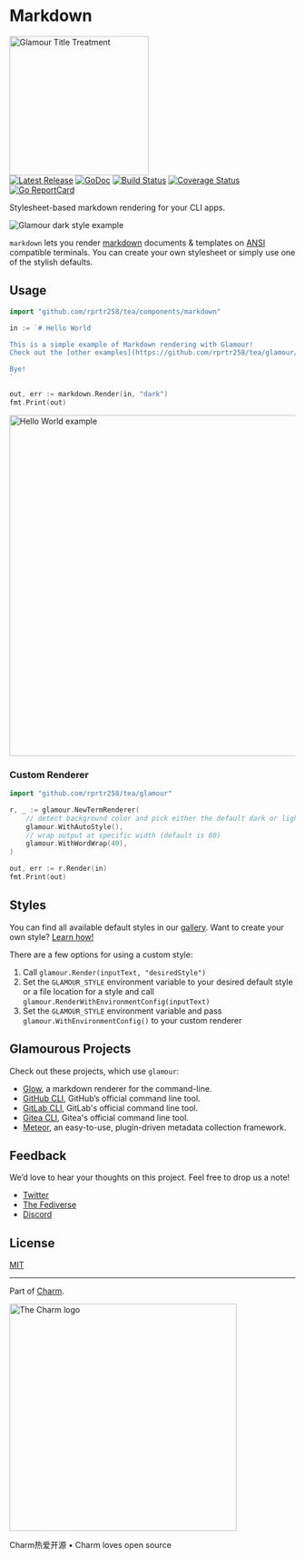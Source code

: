 # Markdown

<p>
    <img src="https://stuff.charm.sh/glamour/glamour-github-header.png" width="245" alt="Glamour Title Treatment"><br>
    <a href="https://github.com/rprtr258/tea/glamour/releases"><img src="https://img.shields.io/github/release/rprtr258/tea/glamour.svg" alt="Latest Release"></a>
    <a href="https://pkg.go.dev/github.com/rprtr258/tea/glamour?tab=doc"><img src="https://godoc.org/github.com/golang/gddo?status.svg" alt="GoDoc"></a>
    <a href="https://github.com/rprtr258/tea/glamour/actions"><img src="https://github.com/rprtr258/tea/glamour/workflows/build/badge.svg" alt="Build Status"></a>
    <a href="https://coveralls.io/github/rprtr258/tea/glamour?branch=master"><img src="https://coveralls.io/repos/github/rprtr258/tea/glamour/badge.svg?branch=master" alt="Coverage Status"></a>
    <a href="https://goreportcard.com/report/rprtr258/tea/glamour"><img src="https://goreportcard.com/badge/rprtr258/tea/glamour" alt="Go ReportCard"></a>
</p>

Stylesheet-based markdown rendering for your CLI apps.

![Glamour dark style example](https://stuff.charm.sh/glamour/glamour-example.png)

`markdown` lets you render [markdown](https://en.wikipedia.org/wiki/Markdown)
documents & templates on [ANSI](https://en.wikipedia.org/wiki/ANSI_escape_code)
compatible terminals. You can create your own stylesheet or simply use one of
the stylish defaults.

## Usage

```go
import "github.com/rprtr258/tea/components/markdown"

in := `# Hello World

This is a simple example of Markdown rendering with Glamour!
Check out the [other examples](https://github.com/rprtr258/tea/glamour/tree/master/examples) too.

Bye!
`

out, err := markdown.Render(in, "dark")
fmt.Print(out)
```

<img src="https://github.com/rprtr258/tea/glamour/raw/master/examples/helloworld/helloworld.png" width="600" alt="Hello World example">

### Custom Renderer

```go
import "github.com/rprtr258/tea/glamour"

r, _ := glamour.NewTermRenderer(
    // detect background color and pick either the default dark or light theme
    glamour.WithAutoStyle(),
    // wrap output at specific width (default is 80)
    glamour.WithWordWrap(40),
)

out, err := r.Render(in)
fmt.Print(out)
```

## Styles

You can find all available default styles in our [gallery](https://github.com/rprtr258/tea/glamour/tree/master/styles/gallery).
Want to create your own style? [Learn how!](https://github.com/rprtr258/tea/glamour/tree/master/styles)

There are a few options for using a custom style:
1. Call `glamour.Render(inputText, "desiredStyle")`
1. Set the `GLAMOUR_STYLE` environment variable to your desired default style or a file location for a style and call `glamour.RenderWithEnvironmentConfig(inputText)`
1. Set the `GLAMOUR_STYLE` environment variable and pass `glamour.WithEnvironmentConfig()` to your custom renderer

## Glamourous Projects

Check out these projects, which use `glamour`:
- [Glow](https://github.com/charmbracelet/glow), a markdown renderer for
the command-line.
- [GitHub CLI](https://github.com/cli/cli), GitHub’s official command line tool.
- [GitLab CLI](https://gitlab.com/gitlab-org/cli), GitLab's official command line tool.
- [Gitea CLI](https://gitea.com/gitea/tea), Gitea's official command line tool.
- [Meteor](https://github.com/odpf/meteor), an easy-to-use, plugin-driven metadata collection framework.

## Feedback

We’d love to hear your thoughts on this project. Feel free to drop us a note!

* [Twitter](https://twitter.com/charmcli)
* [The Fediverse](https://mastodon.social/@charmcli)
* [Discord](https://charm.sh/chat)

## License

[MIT](https://github.com/rprtr258/tea/glamour/raw/master/LICENSE)

***

Part of [Charm](https://charm.sh).

<a href="https://charm.sh/"><img alt="The Charm logo" src="https://stuff.charm.sh/charm-badge.jpg" width="400"></a>

Charm热爱开源 • Charm loves open source
